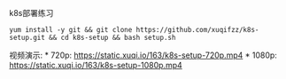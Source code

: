 k8s部署练习

```
yum install -y git && git clone https://github.com/xuqifzz/k8s-setup.git && cd k8s-setup && bash setup.sh

```

视频演示:
    * 720p: https://static.xuqi.io/163/k8s-setup-720p.mp4
    * 1080p: https://static.xuqi.io/163/k8s-setup-1080p.mp4